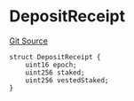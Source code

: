 # DepositReceipt
[Git Source](https://github.com/marigoldlabs/fjord-token/blob/e9ab36b35e88b3df615f78df9526e5509e82789f/src/FjordStaking.sol)


```solidity
struct DepositReceipt {
    uint16 epoch;
    uint256 staked;
    uint256 vestedStaked;
}
```

